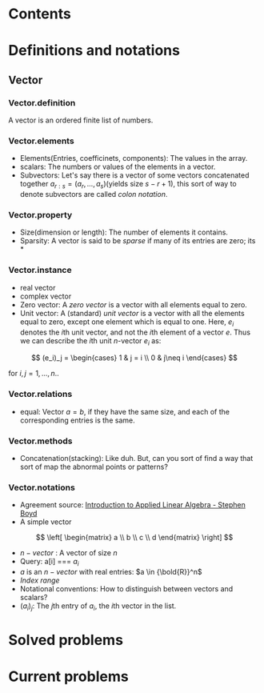 # Contents

# Definitions and notations
## Vector
### Vector.definition
A vector is an ordered finite list of numbers.


### Vector.elements
- Elements(Entries, coefficinets, components): The values in the array.
- scalars: The numbers or values of the elements in a vector.
- Subvectors: Let's say there is a vector of some vectors concatenated together $a_{r:s} = (a_r,...,a_s)$(yields size $s-r+1$), this sort of way to denote subvectors are called *colon notation*.

### Vector.property
- Size(dimension or length): The number of elements it contains.
- Sparsity: A vector is said to be *sparse* if many of its entries are zero; its *
### Vector.instance
- real vector
- complex vector
- Zero vector: A *zero vector* is a vector with all elements equal to zero.
- Unit vector: A (standard) *unit vector* is a vector with all the elements equal to zero, except one element which is equal to one. Here, $e_i$ denotes the $i$th unit vector, and not the $i$th element of a vector $e$. Thus we can describe the $i$th unit $n$-vector $e_i$ as:

$$
        (e_i)_j = \begin{cases}
                        1 & j = i \\
                        0 & j\neq i
                  \end{cases}
$$

for $i,j = 1,...,n.$. 

### Vector.relations
- equal: Vector $a=b$, if they have the same size, and each of the corresponding entries is the same.
### Vector.methods
- Concatenation(stacking): Like duh. But, can you sort of find a way that sort of map the abnormal points or patterns?


### Vector.notations
- Agreement source: [Introduction to Applied Linear Algebra - Stephen Boyd](../pdf/introduction-to-applied-linear-algebra.pdf)
- A simple vector 

$$
\left[
\begin{matrix}
        a \\
        b \\
        c \\
        d
\end{matrix}
\right]
$$

- $n-vector$ : A vector of size $n$
- Query: a\[i\] === $a_i$
- $a$ is an $n-vector$ with real entries: $a \in {\bold{R}}^n$
- *Index range*
- Notational conventions: How to distinguish between vectors and scalars? 
- $(a_i)_j$: The $j$th entry of $a_i$, the $i$th vector in the list.
# Solved problems

# Current problems
